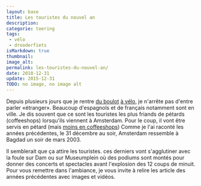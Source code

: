 ```yaml
---
layout: base
title: Les touristes du nouvel an
description: 
categorie: toering
tags: 
 - vélo
 - drooderfiets
isMarkdown: true
thumbnail: 
image_alt: 
permalink: les-touristes-du-nouvel-an/
date: 2010-12-31
update: 2015-12-31
TODO: no image, no image alt
---
```




Depuis plusieurs jours que je rentre [du boulot](/mon-nouveau-boulot-3) [à vélo](/drooderfiets-mon-nouveau-velo), je n'arrête pas d'entre parler «étranger». Beaucoup d'espagnols et de français notamment sont en ville. Je dis souvent que ce sont les touristes les plus friands de pétards (coffeeshops) lorsqu'ils viennent à Amsterdam. Pour le coup, il vont être servis en pétard (mais [moins en coffeeshops](/quand-les-coffee-shop-fermeront)) Comme je l'ai raconté les années précédentes, le 31 décembre au soir, Amsterdam ressemble à Bagdad un soir de mars 2003.

Il semblerait que ça attire les touristes. ces derniers vont s'agglutiner avec la foule sur Dam ou sur Museumplein où des podiums sont montés pour donner des concerts et spectacles avant l'explosion des 12 coups de minuit. Pour vous remettre dans l'ambiance, je vous invite à relire les article des années précédentes avec images et vidéos.
